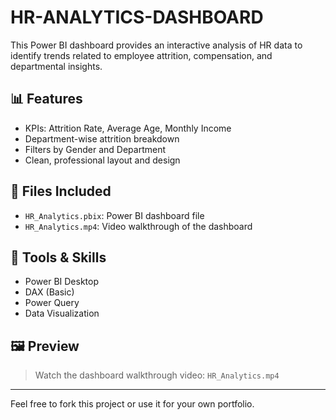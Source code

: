 # HR-ANALYTICS-DASHBOARD

This Power BI dashboard provides an interactive analysis of HR data to identify trends related to employee attrition, compensation, and departmental insights.

## 📊 Features
- KPIs: Attrition Rate, Average Age, Monthly Income
- Department-wise attrition breakdown
- Filters by Gender and Department
- Clean, professional layout and design

## 📁 Files Included
- `HR_Analytics.pbix`: Power BI dashboard file
- `HR_Analytics.mp4`: Video walkthrough of the dashboard

## 📌 Tools & Skills
- Power BI Desktop
- DAX (Basic)
- Power Query
- Data Visualization

## 🖼️ Preview
> Watch the dashboard walkthrough video: `HR_Analytics.mp4`

---

Feel free to fork this project or use it for your own portfolio.
